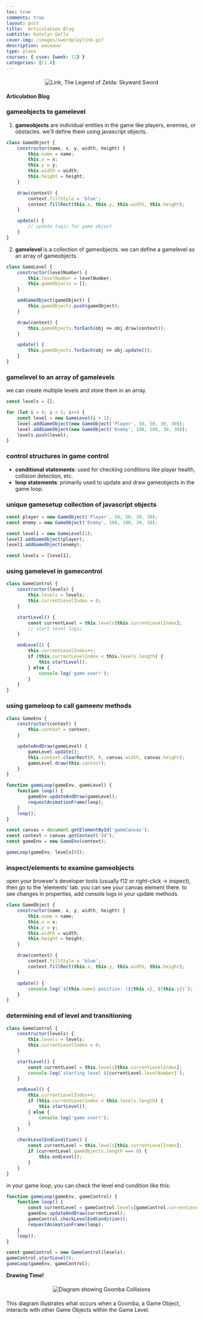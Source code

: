 ```yaml
---
toc: true
comments: true
layout: post
title:  Articulation Blog
subtitle: Katelyn Gelle
cover-img: /images/swordplaylink.gif
description: wauaauw
type: plans
courses: { csse: {week: 11} }
categories: [C1.4]
---
```


<div style="text-align: center; margin-top: 20px; margin-bottom: 20px;">
  <img src="{{site.baseurl}}/images/anito/canyouhearmelink.gif" alt="Link, The Legend of Zelda: Skyward Sword" />
</div>  

**Articulation Blog**  

### gameobjects to gamelevel

1. **gameobjects** are individual entities in the game like players, enemies, or obstacles. we'll define them using javascript objects.

```javascript
class GameObject {
    constructor(name, x, y, width, height) {
        this.name = name;
        this.x = x;
        this.y = y;
        this.width = width;
        this.height = height;
    }

    draw(context) {
        context.fillStyle = 'blue';
        context.fillRect(this.x, this.y, this.width, this.height);
    }

    update() {
        // update logic for game object
    }
}
```

2. **gamelevel** is a collection of gameobjects. we can define a gamelevel as an array of gameobjects.

```javascript
class GameLevel {
    constructor(levelNumber) {
        this.levelNumber = levelNumber;
        this.gameObjects = [];
    }

    addGameObject(gameObject) {
        this.gameObjects.push(gameObject);
    }

    draw(context) {
        this.gameObjects.forEach(obj => obj.draw(context));
    }

    update() {
        this.gameObjects.forEach(obj => obj.update());
    }
}
```

### gamelevel to an array of gamelevels

we can create multiple levels and store them in an array.

```javascript
const levels = [];

for (let i = 0; i < 5; i++) {
    const level = new GameLevel(i + 1);
    level.addGameObject(new GameObject('Player', 50, 50, 30, 30));
    level.addGameObject(new GameObject('Enemy', 100, 100, 30, 30));
    levels.push(level);
}
```

### control structures in game control

- **conditional statements**: used for checking conditions like player health, collision detection, etc.
- **loop statements**: primarily used to update and draw gameobjects in the game loop.

### unique gamesetup collection of javascript objects

```javascript
const player = new GameObject('Player', 50, 50, 30, 30);
const enemy = new GameObject('Enemy', 100, 100, 30, 30);

const level1 = new GameLevel(1);
level1.addGameObject(player);
level1.addGameObject(enemy);

const levels = [level1];
```

### using gamelevel in gamecontrol

```javascript
class GameControl {
    constructor(levels) {
        this.levels = levels;
        this.currentLevelIndex = 0;
    }

    startLevel() {
        const currentLevel = this.levels[this.currentLevelIndex];
        // start level logic
    }

    endLevel() {
        this.currentLevelIndex++;
        if (this.currentLevelIndex < this.levels.length) {
            this.startLevel();
        } else {
            console.log('game over!');
        }
    }
}
```

### using gameloop to call gameenv methods

```javascript
class GameEnv {
    constructor(context) {
        this.context = context;
    }

    updateAndDraw(gameLevel) {
        gameLevel.update();
        this.context.clearRect(0, 0, canvas.width, canvas.height);
        gameLevel.draw(this.context);
    }
}

function gameLoop(gameEnv, gameLevel) {
    function loop() {
        gameEnv.updateAndDraw(gameLevel);
        requestAnimationFrame(loop);
    }
    loop();
}

const canvas = document.getElementById('gameCanvas');
const context = canvas.getContext('2d');
const gameEnv = new GameEnv(context);

gameLoop(gameEnv, levels[0]);
```

### inspect/elements to examine gameobjects

open your browser's developer tools (usually f12 or right-click -> inspect), then go to the 'elements' tab. you can see your canvas element there. to see changes in properties, add console logs in your update methods.

```javascript
class GameObject {
    constructor(name, x, y, width, height) {
        this.name = name;
        this.x = x;
        this.y = y;
        this.width = width;
        this.height = height;
    }

    draw(context) {
        context.fillStyle = 'blue';
        context.fillRect(this.x, this.y, this.width, this.height);
    }

    update() {
        console.log(`${this.name} position: (${this.x}, ${this.y})`);
    }
}
```

### determining end of level and transitioning

```javascript
class GameControl {
    constructor(levels) {
        this.levels = levels;
        this.currentLevelIndex = 0;
    }

    startLevel() {
        const currentLevel = this.levels[this.currentLevelIndex];
        console.log(`starting level ${currentLevel.levelNumber}`);
    }

    endLevel() {
        this.currentLevelIndex++;
        if (this.currentLevelIndex < this.levels.length) {
            this.startLevel();
        } else {
            console.log('game over!');
        }
    }

    checkLevelEndCondition() {
        const currentLevel = this.levels[this.currentLevelIndex];
        if (currentLevel.gameObjects.length === 0) {
            this.endLevel();
        }
    }
}
```

in your game loop, you can check the level end condition like this:

```javascript
function gameLoop(gameEnv, gameControl) {
    function loop() {
        const currentLevel = gameControl.levels[gameControl.currentLevelIndex];
        gameEnv.updateAndDraw(currentLevel);
        gameControl.checkLevelEndCondition();
        requestAnimationFrame(loop);
    }
    loop();
}

const gameControl = new GameControl(levels);
gameControl.startLevel();
gameLoop(gameEnv, gameControl);
```

**Drawing Time!**  

<div style="text-align: center; margin-top: 20px; margin-bottom: 20px;">
  <img src="{{site.baseurl}}/images/anito/flowchart.drawio.png" alt="Diagram showing Goomba Collisions" />
</div>  

This diagram illustrates what occurs when a Goomba, a Game Object, interacts with other Game Objects within the Game Level.